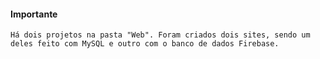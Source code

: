 #### Importante

`Há dois projetos na pasta "Web". Foram criados dois sites, sendo um deles feito com MySQL e outro com o banco de dados Firebase.`
